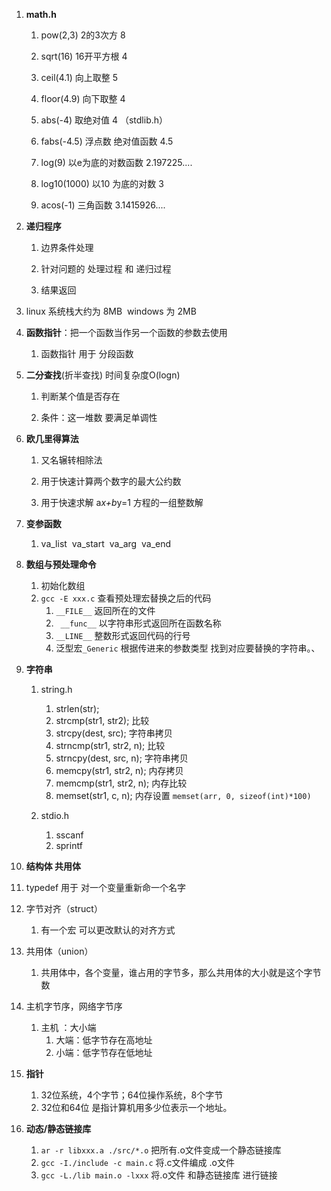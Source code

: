 1. **math.h**
   1. pow(2,3)  2的3次方 8

   2. sqrt(16)  16开平方根 4

   3. ceil(4.1)  向上取整 5

   4. floor(4.9) 向下取整 4

   5. abs(-4) 取绝对值 4  （stdlib.h）

   6. fabs(-4.5) 浮点数 绝对值函数 4.5

   7. log(9) 以e为底的对数函数 2.197225....

   8. log10(1000) 以10 为底的对数 3

   9. acos(-1) 三角函数 3.1415926....
2. **递归程序**

   1. 边界条件处理

   2. 针对问题的 处理过程 和 递归过程

   3. 结果返回
3. linux 系统栈大约为 8MB  windows 为 2MB
4. **函数指针**：把一个函数当作另一个函数的参数去使用

   1. 函数指针 用于 分段函数
5. **二分查找**(折半查找) 时间复杂度O(logn)
   1. 判断某个值是否存在

   2. 条件：这一堆数 要满足单调性
6. **欧几里得算法**

   1. 又名辗转相除法

   2. 用于快速计算两个数字的最大公约数

   3. 用于快速求解 a*x+b*y=1 方程的一组整数解
7. **变参函数**

   1. va_list  va_start  va_arg  va_end
8. **数组与预处理命令**
   1. 初始化数组
   2. `gcc -E xxx.c` 查看预处理宏替换之后的代码
      1.  `__FILE__` 返回所在的文件
      2.  ` __func__` 以字符串形式返回所在函数名称
      3. `__LINE__` 整数形式返回代码的行号 
      4. 泛型宏`_Generic` 根据传进来的参数类型 找到对应要替换的字符串。、
9. **字符串**
   1. string.h
      1. strlen(str);
      2. strcmp(str1, str2); 比较
      3. strcpy(dest, src); 字符串拷贝
      4. strncmp(str1, str2, n); 比较
      5. strncpy(dest, src, n); 字符串拷贝
      6. memcpy(str1, str2, n); 内存拷贝
      7. memcmp(str1, str2, n); 内存比较
      8. memset(str1, c, n); 内存设置  `memset(arr, 0, sizeof(int)*100)`

   2. stdio.h
      1. sscanf
      2. sprintf
10. **结构体 共用体**
   1. typedef 用于 对一个变量重新命一个名字
   2. 字节对齐（struct）
      1. 有一个宏 可以更改默认的对齐方式

   3. 共用体（union）  
      1. 共用体中，各个变量，谁占用的字节多，那么共用体的大小就是这个字节数

11. 主机字节序，网络字节序
    1. 主机 ：大小端
       1. 大端：低字节存在高地址
       2. 小端：低字节存在低地址

12. **指针**
    1. 32位系统，4个字节；64位操作系统，8个字节
    2. 32位和64位  是指计算机用多少位表示一个地址。

13. **动态/静态链接库**
    1. `ar -r libxxx.a ./src/*.o` 把所有.o文件变成一个静态链接库
    2. `gcc -I./include -c main.c` 将.c文件编成 .o文件
    3. `gcc -L./lib main.o -lxxx` 将.o文件 和静态链接库 进行链接


